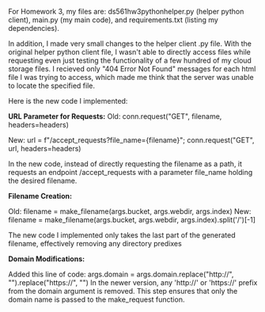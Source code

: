 For Homework 3, my files are: ds561hw3pythonhelper.py (helper python client), main.py (my main code), and requirements.txt (listing my dependencies).

In addition, I made very small changes to the helper client .py file. With the original helper python client file, I wasn't able to directly access files while requesting even just testing the functionality of a few hundred of my cloud storage files. I recieved only "404 Error Not Found" messages for each html file I was trying to access, which made me think that the server was unable to locate the specified file.

Here is the new code I implemented:



**URL Parameter for Requests:**
Old: conn.request("GET", filename, headers=headers)

New: url = f"/accept_requests?file_name={filename}"; conn.request("GET", url, headers=headers)

In the new code, instead of directly requesting the filename as a path, it requests an endpoint /accept_requests with a parameter file_name holding the desired filename.

**Filename Creation:**

Old: filename = make_filename(args.bucket, args.webdir, args.index)
New: filename = make_filename(args.bucket, args.webdir, args.index).split('/')[-1]

The new code I implemented only takes the last part of the generated filename, effectively removing any directory predixes

**Domain Modifications:**

Added this line of code: args.domain = args.domain.replace("http://", "").replace("https://", "")
In the newer version, any 'http://' or 'https://' prefix from the domain argument is removed. This step ensures that only the domain name is passed to the make_request function.
